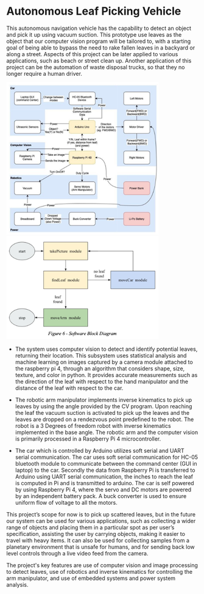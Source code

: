 # Autonomous Leaf Picking Vehicle

This autonomous navigation vehicle has the capability to detect an object and pick it up using vacuum suction. This prototype use leaves as the object that our computer vision program will be tailored to, with a starting goal of being able to bypass the need to rake fallen leaves in a backyard or along a street. Aspects of this project can be later applied to various applications, such as beach or street clean up. Another application of this project can be the automation of waste disposal trucks, so that they no longer require a human driver.

<img src="/sbd.png" width="400">
<img src="/swbd.png" width="400">

- The system uses computer vision to detect and identify potential leaves, returning their location. This subsystem uses statistical analysis and machine learning on images captured by a camera module attached to the raspberry pi 4, through an algorithm that considers shape, size, texture, and color in python. It provides accurate measurements such as the direction of the leaf with respect to the hand manipulator and the distance of the leaf with respect to the car.
  
- The robotic arm manipulator implements inverse kinematics to pick up leaves by using the angle provided by the CV program. Upon reaching the leaf the vacuum suction is activated to pick up the leaves and the leaves are dropped on a rendezvous point predefined to the robot. The robot is a 3 Degrees of freedom robot with inverse kinematics implemented in the base angle. The robotic arm and the computer vision is primarily processed in a Raspberry Pi 4 microcontroller.
  
- The car which is controlled by Arduino utilizes soft serial and UART serial communication. The car uses soft serial communication for HC-05 bluetooth module to communicate between the command center (GUI in laptop) to the car. Secondly the data from Raspberry Pi is transferred to Arduino using UART serial communication, the inches to reach the leaf is computed in Pi and is transmitted to arduino. The car is self powered by using Raspberry Pi 4, where the servo and DC motors are powered by an independent battery pack. A buck converter is used to ensure uniform flow of voltage to all the motors.
  
This project’s scope for now is to pick up scattered leaves, but in the future our system can be used for various applications, such as collecting a wider range of objects and placing them in a particular spot as per user’s specification, assisting the user by carrying objects, making it easier to travel with heavy items. It can also be used for collecting samples from a planetary environment that is unsafe for humans, and for sending back low level controls through a live video feed from the camera.
  
The project's key features are use of computer vision and image processing to detect leaves, use of robotics and inverse kinematics for controlling the arm manipulator, and use of embedded systems and power system analysis.
